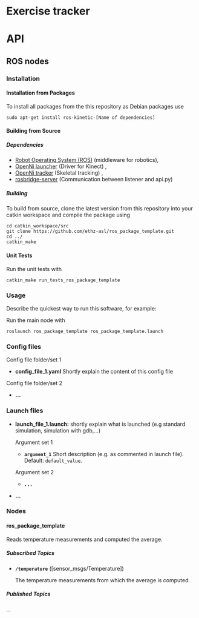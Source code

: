# Exercise tracker

# API

## ROS nodes 
### Installation

#### Installation from Packages

To install all packages from the this repository as Debian packages use

    sudo apt-get install ros-kinetic-[Name of dependencies]

#### Building from Source

##### Dependencies

- [Robot Operating System (ROS)](http://wiki.ros.org) (middleware for robotics),
- [OpenNi launcher](http://wiki.ros.org/openni_launch) (Driver for Kinect) ,
- [OpenNi tracker](http://wiki.ros.org/openni_tracker) (Skeletal tracking) ,
- [rosbridge-server](http://wiki.ros.org/rosbridge_suite) (Communication between listener and api.py) 


##### Building

To build from source, clone the latest version from this repository into your catkin workspace and compile the package using

	cd catkin_workspace/src
	git clone https://github.com/ethz-asl/ros_package_template.git
	cd ../
	catkin_make


#### Unit Tests

Run the unit tests with

	catkin_make run_tests_ros_package_template


### Usage

Describe the quickest way to run this software, for example:

Run the main node with

	roslaunch ros_package_template ros_package_template.launch

### Config files

Config file folder/set 1

* **config_file_1.yaml** Shortly explain the content of this config file

Config file folder/set 2

* **...**

### Launch files

* **launch_file_1.launch:** shortly explain what is launched (e.g standard simulation, simulation with gdb,...)

     Argument set 1

     - **`argument_1`** Short description (e.g. as commented in launch file). Default: `default_value`.

    Argument set 2

    - **`...`**

* **...**

### Nodes

#### ros_package_template

Reads temperature measurements and computed the average.


##### Subscribed Topics

* **`/temperature`** ([sensor_msgs/Temperature])

	The temperature measurements from which the average is computed.


##### Published Topics

...

